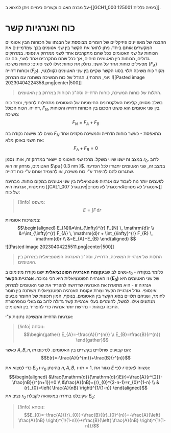 על מבנה האטום וקשרים כימיים ניתן למצוא ב-[[GCH1_000 125001 כימיה כללית]].
# כוח ואנרגיות קשר
ההבנה של מאפיינים פיזיקליים של חומרים מבוססת על הבנתו של הכוחות הבין אטומיים המקשרים אותם ביחד. ניתן לתאר את הקשר בין שני אטומים בכך שמדמיינים את הכוחות על שני האטומים ככל שהם מתקרבים אחד לשני ממרחק אינסופי.
במרחקים גדולים, הכוחות בין האטומים זניחים, אך ככל שהם מתקרבים אחד לשני, הם גם מפעילים כוחות אחד על השני. נחלק את כוחות אילו לשני סוגים: כוחות משיכה ($F_{A}$) וכוחות דחייה ($F_{R}$).
מקור כוח משיכה תלוי בסוג הקשר שקיים בין שני האטומים (קוולנטי, יוני, מתכתי). הגודל של כוח המשיכה משתנה עם המרחק:
![[Pasted image 20230404224358.png|center|500]]
> התלות של כוחות המשיכה, כוחות הדחייה וסה"כ הכוחות במרחק בין האטומים.

בשלב מסוים, קליפות האלקטרונים החיצוניות של האטומים מתחילות לחפוף, ונוצר כוח דחייה.
הכוח הכולל, $F_{N}$, בין שני אטומים הוא פשוט הסכום בין הכוחות דחייה והכוחות משיכה:
$$F_{N}=F_{A}+F_{B}$$

נשים לב שישנה נקודה בה $F_{N}$ מתאפסת - כאשר כוחות הדחייה והמשיכה מקזזים אחד את השני באופן מלא:
$$F_{A}+F_{B}=0$$

במצב זה ישנו שיווי משקל. מרכז שני האטומים יישאר במרחק זה, אותו נסמן $r_{0}$. לרוב האטומים, מרחק זה הוא $\pu{ 0.3 nm }$. במצב זה, שני האטומים יתנגדו לכל הפרעה שתגרום להם להיפרד ע"י כוח משיכה, או להצמיד אותם ע"י כוח דחייה.

לפעמים יותר נוח לעבוד עם אנרגיה פוטנציאלית בין שני אטומים במקום כוחות. מבחינה מתמטית, אנרגיה היא [[CAL1_007 אינטגרל לא מסוים#אינטגרל לא מסוים|אינטגרל]] של כוח:
>[!info] משפט:
$$E=\int F \, \mathrm{d}r $$

במערכות אטומיות:
$$\begin{aligned}
E_{N}&=\int_{\infty}^{r} F_{N} \, \mathrm{d}r \\
&=\int_{\infty}^{r} F_{A} \, \mathrm{d}r + \int_{\infty}^{r} F_{R} \, \mathrm{d}r \\
&=E_{A}+E_{B}  
\end{aligned} $$
![[Pasted image 20230404225511.png|center|500]]
> התלות של אנרגיית המשיכה, הדחייה, וסה"כ האנרגיה הפוטנציאלית במרחק בין האטומים.

נשים לב שב**עקומת האנרגיה הפוטנציאלית** ישנו נקודת מינימום ב-$r_{0}$ - כלומר בנקודה זו האנרגיה הפוטנציאלית היא הכי נמוכה. **אנרגיית הקשר ($E_{0}$)** של שני האטומים היא אנרגיה זו - היא מתארת את האנרגיה שדרושה להפריד את שני האטומים למרחק אינסופי.
גודל אנרגיית הקשר וצורת עקומת האנרגיה הפוטנציאלית משתנה בין חומר לחומר, ושניהם תלויים בסוג הקשר בין האטומים. בנוסף, המון תכונות של החומר נובעים מנתונים אילו. למשל, לחומרים בעלי אנרגיית קשר גדולה לרוב גם בעלי טמפרטורת התכה גבוהות - נדרשת יותר אנרגיה כדי להפריד בין האטומים.

אנרגיות הדחייה והמשיכה נתונות ע"י:

> [!info] נוסחה:
> $$\begin{gather}
> E_{A}=-\frac{A}{r^{m}} \\
> E_{B}=\frac{B}{r^{n}}
> \end{gather}$$


כאשר $A,B,n,m$ הם קבועים שתלויים בקשרים בין האטומים. לסיכום:
$$E(r)=-\frac{A}{r^{m}}+\frac{B}{r^{n}}$$

כדי למצוא את $E_{0}$ ו-${r}_{0}$ בהינתן $n,A,B$, ו-$m=1$, נגזור את $E$ לפי $r$ ונשווה לאפס:
$$\begin{aligned}
&\frac{\mathrm{d}}{\mathrm{d}r}E(r)=\frac{A}{r^{2}}-\frac{nB}{r^{n+1}}=0 \\
&\frac{A}{nB}={r}_{0}^{2-n-1}=r_{0}^{1-n} \\
& {r}_{0}=\left( \frac{A}{nB} \right)^{1/(1-n)}
\end{aligned}$$
נציב את ${r}_{0}$ שקיבלנו בחזרה במשוואה לקבלת ${E}_{0}$:
>[!info] נוסחא:
$$E_{0}=-\frac{A}{{r}_{0}}+\frac{B}{{r}_{0}^{n}}=-\frac{A}{\left( \frac{A}{nB} \right)^{1/(1-n)}}+\frac{B}{\left( \frac{A}{nB} \right)^{1/(1-n)}}$$